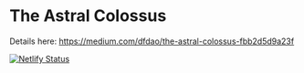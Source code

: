 # The Astral Colossus

Details here: https://medium.com/dfdao/the-astral-colossus-fbb2d5d9a23f

[![Netlify Status](https://api.netlify.com/api/v1/badges/8a9e5fa5-59fd-47e9-89f2-9c88e7faa169/deploy-status)](https://app.netlify.com/sites/astral-colossus/deploys)
